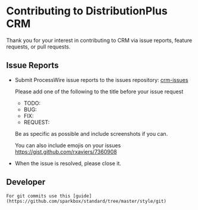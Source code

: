 # Contributing to DistributionPlus CRM

Thank you for your interest in contributing to CRM via issue reports, feature
requests, or pull requests.

## Issue Reports

- Submit ProcessWire issue reports to the issues repository:
  [crm-issues](https://github.com/cptechinc/stempf-crm/issues)

  Please add one of the following to the title before your issue request
  * TODO:
  * BUG:
  * FIX:
  * REQUEST:

  Be as specific as possible and include screenshots if you can.

  You can also include emojis on your issues https://gist.github.com/rxaviers/7360908


- When the issue is resolved, please close it.

## Developer
    For git commits use this [guide](https://github.com/sparkbox/standard/tree/master/style/git)

